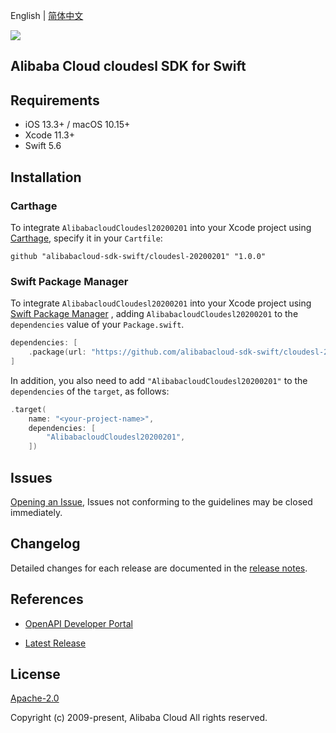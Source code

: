 English | [简体中文](README-CN.md)

![](https://aliyunsdk-pages.alicdn.com/icons/AlibabaCloud.svg)

## Alibaba Cloud cloudesl SDK for Swift

## Requirements

- iOS 13.3+ / macOS 10.15+
- Xcode 11.3+
- Swift 5.6

## Installation

### Carthage

To integrate `AlibabacloudCloudesl20200201` into your Xcode project using [Carthage](https://github.com/Carthage/Carthage), specify it in your `Cartfile`:

```ogdl
github "alibabacloud-sdk-swift/cloudesl-20200201" "1.0.0"
```

### Swift Package Manager

To integrate `AlibabacloudCloudesl20200201` into your Xcode project using [Swift Package Manager](https://swift.org/package-manager/) , adding `AlibabacloudCloudesl20200201` to the `dependencies` value of your `Package.swift`.

```swift
dependencies: [
    .package(url: "https://github.com/alibabacloud-sdk-swift/cloudesl-20200201.git", from: "1.0.0")
]
```

In addition, you also need to add `"AlibabacloudCloudesl20200201"` to the `dependencies` of the `target`, as follows:

```swift
.target(
    name: "<your-project-name>",
    dependencies: [
        "AlibabacloudCloudesl20200201",
    ])
```

## Issues

[Opening an Issue](https://github.com/alibabacloud-sdk-swift/cloudesl-20200201/issues/new), Issues not conforming to the guidelines may be closed immediately.

## Changelog

Detailed changes for each release are documented in the [release notes](./ChangeLog.txt).

## References

* [OpenAPI Developer Portal](https://next.api.alibabacloud.com/home)
- [Latest Release](https://github.com/alibabacloud-sdk-swift/cloudesl-20200201)

## License

[Apache-2.0](http://www.apache.org/licenses/LICENSE-2.0)

Copyright (c) 2009-present, Alibaba Cloud All rights reserved.
